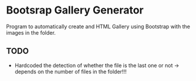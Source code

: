 # Bootsrap Gallery Generator
Program to automatically create and HTML Gallery using Bootstrap with the images in the folder.

## TODO
* Hardcoded the detection of whether the file is the last one or not -> depends on the number of files in the folder!!!
